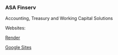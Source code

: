 ### ASA Finserv

Accounting, Treasury and Working Capital Solutions

Websites:

[Render](https://asafinserv.onrender.com/)

[Google Sites](https://sites.google.com/view/asafinserv/home)
